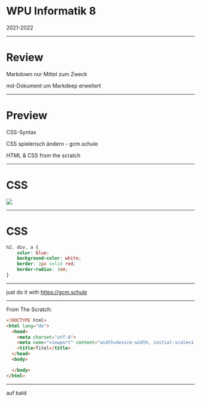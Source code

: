 # WPU Informatik 8

2021-2022

---

# Review

Markdown nur Mittel zum Zweck

md-Dokument um Markdeep erweitert

---

# Preview

CSS-Syntax

CSS spielerisch ändern - gcm.schule

HTML & CSS from the scratch

---

# CSS

<img src="https://wiki.selfhtml.org/images/thumb/b/b5/CSS-Regelsatz.svg/600px-CSS-Regelsatz.svg.png" style="background-color:white;" />

---

# CSS

~~~ css
h2, div, a {
    color: blue;
    background-color: white;
    border: 2px solid red;
    border-radius: 3em;
}
~~~

---

just do it with https://gcm.schule

---

From The Scratch:

~~~ html
<!DOCTYPE html>
<html lang="de">
  <head>
    <meta charset="utf-8">
    <meta name="viewport" content="width=device-width, initial-scale=1.0">
    <title>Titel</title>
  </head>
  <body>

  </body>
</html>
~~~


---

auf bald
